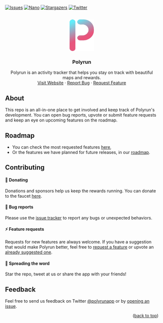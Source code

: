 <div id="top"></div>

[![Issues][issues-shield]][issues-url]
[![Nano][nano-shield]][nano-url]
[![Stargazers][stars-shield]][stars-url]
[![Twitter][twitter-shield]][twitter-url]


<br />
<div align="center">
  <a href="https://polyrun.app">
    <img src="images/logo.png" alt="Logo" width="80" height="104">
  </a>

  <h3 align="center">Polyrun</h3>

  <p align="center">
    Polyrun is an activity tracker that helps you stay on track with beautiful maps and rewards.
    <br />
    <a href="https://polyrun.app">Visit Website</a>
    ·
    <a href="https://github.com/obsidiaHQ/polyrun/issues/new?assignees=&labels=bug&template=bug_report.md&title=%5BBug%5D">Report Bug</a>
    ·
    <a href="https://github.com/obsidiaHQ/polyrun/issues/new?assignees=&labels=enhancement&template=feature_request.md&title=%5BNew+feature%5D">Request Feature</a>
  </p>
</div>


## About

<!-- [![Product Name Screen Shot][product-screenshot]](https://polyrun.app) -->

This repo is an all-in-one place to get involved and keep track of Polyrun's development. You can open bug reports, upvote or submit feature requests and keep an eye on upcoming features on the roadmap.


## Roadmap

- You can check the most requested features [here](https://github.com/obsidiaHQ/polyrun/issues?q=is%3Aopen+label%3Aenhancement+sort%3Areactions-%2B1-desc+),
- Or the features we have planned for future releases, in our [roadmap](https://github.com/obsidiaHQ/polyrun/projects/2).


## Contributing

#### :beer: Donating

Donations and sponsors help us keep the rewards running. You can donate to the faucet [here][nano-url].

#### :bug: Bug reports

Please use the [issue tracker][issues-url] to report any bugs or unexpected behaviors.

#### :zap: Feature requests

Requests for new features are always welcome. If you have a suggestion that would make Polyrun better, feel free to [request a feature][features-url] or upvote an [already suggested one](https://github.com/obsidiaHQ/polyrun/issues?q=is%3Aopen+label%3Aenhancement+sort%3Areactions-%2B1-desc+).

#### :microphone: Spreading the word

Star the repo, tweet at us or share the app with your friends! 


## Feedback

Feel free to send us feedback on Twitter [@polyrunapp](https://twitter.com/polyrunapp) or by [opening an issue][issues-url].


<p align="right">(<a href="#top">back to top</a>)</p>


<!-- MARKDOWN LINKS & IMAGES -->
[stars-shield]: https://img.shields.io/github/stars/obsidiaHQ/polyrun?style=social
[stars-url]: https://github.com/obsidiaHQ/polyrun/stargazers

[issues-shield]: https://img.shields.io/github/issues/obsidiaHQ/polyrun
[issues-url]: https://github.com/obsidiaHQ/polyrun/issues/new?assignees=&labels=bug&template=bug_report.md&title=%5BBug%5D
[features-url]: https://github.com/obsidiaHQ/polyrun/issues/new?assignees=&labels=enhancement&template=feature_request.md&title=%5BNew+feature%5D

[twitter-shield]: https://img.shields.io/twitter/follow/polyrunapp?style=social
[twitter-url]: https://twitter.com/polyrunapp

[nano-shield]: https://img.shields.io/badge/nano-nano__11zix1ojeniorw8ipibru4syticgmd6qimh8wws4fdo5ch7q8ogxc9w9yn4c-%23209CE9
[nano-url]: https://nano.to/nano_11zix1ojeniorw8ipibru4syticgmd6qimh8wws4fdo5ch7q8ogxc9w9yn4c

[product-screenshot]: images/screenshot.png
